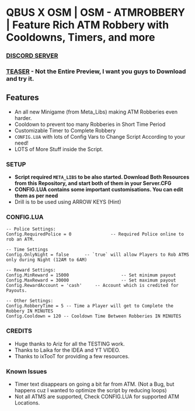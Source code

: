 # QBUS X OSM | OSM - ATMROBBERY | Feature Rich ATM Robbery with Cooldowns, Timers, and more 

### [DISCORD SERVER](https://discord.gg/jrNxkpVaJU)
### [TEASER](https://www.youtube.com/watch?v=fFSzehbzQfI) - Not the Entire Preview, I want you guys to Download and try it.

## Features 
- An all new Minigame (from Meta_Libs) making ATM Robberies even harder. 
- Cooldown to prevent too many Robberies in Short Time Period
- Customizable Timer to Complete Robbery
- `CONFIG.LUA` with lots of Config Vars to Change Script According to your need!
- LOTS of More Stuff inside the Script.

### SETUP 
- **Script required `META_LIBS` to be also started. Download Both Resources from this Repository, and start both of them in your Server.CFG**
- **CONFIG.LUA contains some important customisations. You can edit them as per need**
- Drill is to be used using ARROW KEYS (Hint)
### CONFIG.LUA
```
-- Police Settings:
Config.RequiredPolice = 0				-- Required Police online to rob an ATM.

-- Time Settings
Config.OnlyNight = false      -- `true` will allow Players to Rob ATMS only during Night (12AM to 6AM)

-- Reward Settings:
Config.MinReward = 15000					-- Set minimum payout
Config.MaxReward = 30000					-- Set maximum payout
Config.RewardAccount = 'cash'     -- Account which is credited for Payouts.

-- Other Settings:
Config.RobberyTime = 5 -- Time a Player will get to Complete the Robbery IN MINUTES
Config.Cooldown = 120 -- Cooldown Time Between Robberies IN MINUTES
```

### CREDITS
- Huge thanks to Ariz for all the TESTING work. 
- Thanks to Laika for the IDEA and YT VIDEO. 
- Thanks to ixTooT for providing a few resources. 

### Known Issues 
- Timer text disappears on going a bit far from ATM. (Not a Bug, but happens cuz I wanted to optimize the script by reducing loops)
- Not all ATMS are supported, Check CONFIG.LUA for supported ATM Locations.

